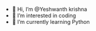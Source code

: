 - 👋 Hi, I’m @Yeshwanth krishna
- 👀 I’m interested in coding
- 🌱 I’m currently learning Python

<!---
Yeshwanth-kr/Yeshwanth-kr is a ✨ special ✨ repository because its `README.md` (this file) appears on your GitHub profile.
You can click the Preview link to take a look at your changes.
--->
